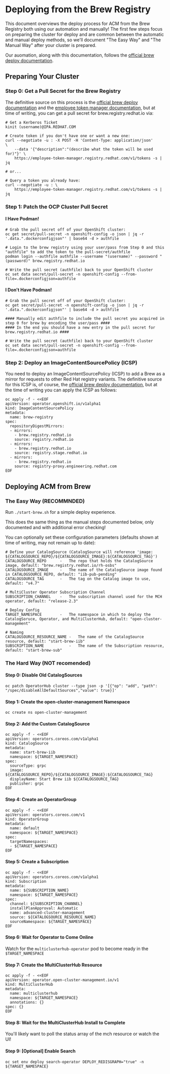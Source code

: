 # Deploying from the Brew Registry

This document overviews the deploy process for ACM from the Brew Registry both using our automation and manually!  The first few steps focus on preparing the cluster for deploy and are common between the automatic and manual deploy methods, so we'll document "The Easy Way" and "The Manual Way" after your cluster is prepared.  

Our auomation, along with this documentation, follows the [official brew deploy documentation](https://docs.engineering.redhat.com/display/CFC/Test).  

## Preparing Your Cluster

### Step 0: Get a Pull Secret for the Brew Registry

The definitive source on this process is the [official brew deploy documentation](https://docs.engineering.redhat.com/display/CFC/Test) and the [employee token manager documentation](https://source.redhat.com/groups/public/teamnado/wiki/brew_registry#obtaining-registry-tokens), but at time of writing, you can get a pull secret for brew.registry.redhat.io via:
```
# Get a Kerberos Ticket
kinit (username)@IPA.REDHAT.COM

# Create token if you don't have one or want a new one:
curl --negotiate -u : -X POST -H 'Content-Type: application/json'          \
    --data '{"description":"(describe what the token will be used for)"}' \
    https://employee-token-manager.registry.redhat.com/v1/tokens -s | jq

# or...

# Query a token you already have:
curl --negotiate -u : \
    https://employee-token-manager.registry.redhat.com/v1/tokens -s | jq
```

### Step 1: Patch the OCP Cluster Pull Secret

#### I Have Podman!

```
# Grab the pull secret off of your OpenShift cluster:
oc get secret/pull-secret -n openshift-config -o json | jq -r '.data.".dockerconfigjson"' | base64 -d > authfile

# Login to the brew registry using your user/pass from Step 0 and this "authfile" to add the token to the pull-secret/authfile
podman login --authfile authfile --username "(username)" --password "(password)" brew.registry.redhat.io

# Write the pull secret (authfile) back to your OpenShift cluster
oc set data secret/pull-secret -n openshift-config --from-file=.dockerconfigjson=authfile
```

#### I Don't Have Podman!

```
# Grab the pull secret off of your OpenShift cluster:
oc get secret/pull-secret -n openshift-config -o json | jq -r '.data.".dockerconfigjson"' | base64 -d > authfile

#### Manually edit authfile to include the pull secret you acquired in step 0 for brew by encoding the user/pass ####
#### In the end you should have a new entry in the pull secret for brew.registry.redhat.io ####

# Write the pull secret (authfile) back to your OpenShift cluster
oc set data secret/pull-secret -n openshift-config --from-file=.dockerconfigjson=authfile
```

### Step 2: Deploy an ImageContentSourcePolicy (ICSP)

You need to deploy an ImageContentSourcePolicy (ICSP) to add a Brew as a mirror for requests to other Red Hat registry variants.  The definitive source for this ICSP is, of course, the [official brew deploy documentation](https://docs.engineering.redhat.com/display/CFC/Test), but at the time of writing you can apply the ICSP as follows:

```
oc apply -f - <<EOF
apiVersion: operator.openshift.io/v1alpha1
kind: ImageContentSourcePolicy
metadata:
  name: brew-registry
spec:
  repositoryDigestMirrors:
  - mirrors:
    - brew.registry.redhat.io
    source: registry.redhat.io
  - mirrors:
    - brew.registry.redhat.io
    source: registry.stage.redhat.io
  - mirrors:
    - brew.registry.redhat.io
    source: registry-proxy.engineering.redhat.com
EOF
```

## Deploying ACM from Brew

### The Easy Way (RECOMMNDED)

Run `./start-brew.sh` for a simple deploy experience.  

This does the same thing as the manual steps documented below, only documented and with additional error checking!

You can optionally set these configuration parameters (defaults shown at time of writing, may not remain up to date):
```
# Define your CatalogSource (CatalogSource will reference 'image: ${CATALOGSOURCE_REPO}/${CATALOGSOURCE_IMAGE}:${CATALOGSOURCE_TAG}')
CATALOGSOURCE_REPO      -   The repo that holds the CatalogSource image, default: "brew.registry.redhat.io/rh-osbs"
CATALOGSOURCE_IMAGE     -   The name of the CatalogSource image found in CATALOGSOURCE_REPO, default: "iib-pub-pending"
CATALOGSOURCE_TAG       -   The tag on the Catalog image to use, default: "v4.7"

# MultiCluster Operator Subscription Channel
SUBSCRIPTION_CHANNEL    -   The subscription channel used for the MCH operator, default: "release-2.3"

# Deploy Config
TARGET_NAMESPACE        -   The namespace in which to deploy the CatalogSoruce, Operator, and MultiClusterHub, default: "open-cluster-management"

# Naming
CATALOGSOURCE_RESOURCE_NAME -   The name of the CatalogSource resource, default: "start-brew-iib"
SUBSCRIPTION_NAME           -   The name of the Subscription resource, default: "start-brew-sub"
```

### The Hard Way (NOT recomended)

#### Step 0: Disable Old CatalogSources

```
oc patch OperatorHub cluster --type json -p '[{"op": "add", "path": "/spec/disableAllDefaultSources","value": true}]'
```

#### Step 1: Create the open-cluster-management Namespace

```
oc create ns open-cluster-management
```

#### Step 2: Add the Custom CatalogSource

```
oc apply -f - <<EOF
apiVersion: operators.coreos.com/v1alpha1
kind: CatalogSource
metadata:
  name: start-brew-iib
  namespace: ${TARGET_NAMESPACE}
spec:
  sourceType: grpc
  image: ${CATALOGSOURCE_REPO}/${CATALOGSOURCE_IMAGE}:${CATALOGSOURCE_TAG}
  displayName: Start Brew iib ${CATALOGSOURCE_TAG}
  publisher: grpc
EOF
```

#### Step 4: Create an OperatorGroup

```
oc apply -f - <<EOF
apiVersion: operators.coreos.com/v1
kind: OperatorGroup
metadata:
  name: default
  namespace: ${TARGET_NAMESPACE}
spec:
  targetNamespaces:
  - ${TARGET_NAMESPACE}
EOF
```

#### Step 5: Create a Subscription

```
oc apply -f - <<EOF
apiVersion: operators.coreos.com/v1alpha1
kind: Subscription
metadata:
  name: ${SUBSCRIPTION_NAME}
  namespace: ${TARGET_NAMESPACE}
spec:
  channel: ${SUBSCRIPTION_CHANNEL}
  installPlanApproval: Automatic
  name: advanced-cluster-management
  source: ${CATALOGSOURCE_RESOURCE_NAME}
  sourceNamespace: ${TARGET_NAMESPACE}
EOF
```

#### Step 6: Wait for Operator to Come Online

Watch for the `multiclusterhub-operator` pod to become ready in the `$TARGET_NAMESPACE`

#### Step 7: Create the MultiClusterHub Resource

```
oc apply -f - <<EOF
apiVersion: operator.open-cluster-management.io/v1
kind: MultiClusterHub
metadata:
  name: multiclusterhub
  namespace: ${TARGET_NAMESPACE}
  annotations: {}
spec: {}
EOF
```

#### Step 8: Wait for the MultiClusterHub Install to Complete

You'll likely want to poll the status array of the mch resource or watch the UI!

#### Step 9: [Optional] Enable Search

```
oc set env deploy search-operator DEPLOY_REDISGRAPH="true" -n ${TARGET_NAMESPACE}
```